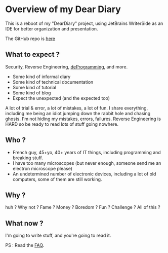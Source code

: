 # Overview of my Dear Diary

This is a reboot of my "DearDiary" project, using JetBrains WriterSide as an IDE for better organization and presentation.

The GitHub repo is [here](https://github.com/ker2x/DearDiary)

## What to expect ?

Security, Reverse Engineering, [deProgramming](FAQ.md), and more.

- Some kind of informal diary
- Some kind of technical documentation
- Some kind of tutorial
- Some kind of blog
- Expect the unexpected (and the expected too)

A lot of trial & error, a lot of mistakes, a lot of fun.
I share everything, including me being an idiot jumping down the rabbit hole and chasing ghosts.
I'm not hiding my mistakes, errors, failures. Reverse Engineering is HARD so be ready to read lots of stuff going nowhere.

## Who ?

- French guy, 45+yo, 40+ years of IT things, including programming and breaking stuff.
- I have too many microscopes (but never enough, someone send me an electron microscope please)
- An undetermined number of electronic devices, including a lot of old computers, some of them are still working.

## Why ?

huh ? Why not ?
Fame ? Money ? Boredom ? Fun ? Challenge ? All of this ?


## What now ?

I'm going to write stuff, and you're going to read it.

PS : Read the [FAQ](FAQ.md).